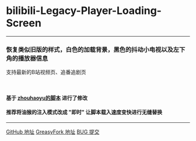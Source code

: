 # bilibili-Legacy-Player-Loading-Screen
---
### 恢复类似旧版的样式，白色的加载背景，黑色的抖动小电视以及左下角的播放器信息
支持最新的B站视频页、追番追剧页

<br>

#### 基于 [zhouhaoyu的脚本](https://greasyfork.org/zh-CN/scripts/408399-bilibili-%E7%88%B7%E9%9D%92%E5%9B%9E) 进行了修改

#### 推荐将油猴的注入模式改成 "即时" 让脚本载入速度变快进行无缝替换

---

[GitHub 地址](https://github.com/Aira-Sakuranomiya/bilibili-Legacy-Player-Loading-Screen/)
[GreasyFork 地址](https://greasyfork.org/zh-CN/scripts/411520-%E5%93%94%E5%93%A9%E5%93%94%E5%93%A9%E5%8A%A8%E7%94%BB-%E6%89%BE%E5%9B%9E%E6%8A%96%E5%8A%A8%E5%B0%8F%E7%94%B5%E8%A7%86%E5%8A%A0%E8%BD%BD-%E3%81%A4%E3%83%AD-%E4%B9%BE%E6%9D%AF)
[BUG 提交](https://github.com/Aira-Sakuranomiya/bilibili-Legacy-Player-Loading-Screen/issues/)
